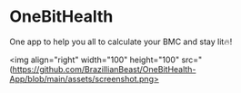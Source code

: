 # OneBitHealth
One app to help you all to calculate your BMC and stay lit🔥!


<img align="right" width="100" height="100" src="(https://github.com/BrazillianBeast/OneBitHealth-App/blob/main/assets/screenshot.png>
